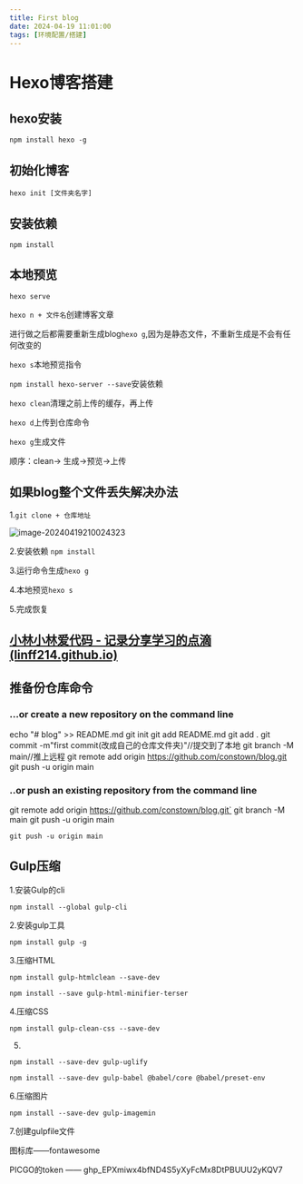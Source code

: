 ```yaml
---
title: First blog
date: 2024-04-19 11:01:00
tags: [环境配置/搭建]
---
```


# Hexo博客搭建

## hexo安装

`npm install hexo -g`

## 初始化博客

`hexo init [文件夹名字]`

## 安装依赖

`npm install`

## 本地预览

`hexo serve`

`hexo n + 文件名`创建博客文章

进行做之后都需要重新生成blog`hexo g`,因为是静态文件，不重新生成是不会有任何改变的

`hexo s`本地预览指令

`npm install hexo-server --save`安装依赖

`hexo clean`清理之前上传的缓存，再上传

`hexo d`上传到仓库命令

`hexo g`生成文件

顺序：clean-> 生成->预览->上传


## 如果blog整个文件丢失解决办法

1.`git clone + 仓库地址`

![image-20240419210024323](https://cdn.jsdelivr.net/gh/Linff214/picodemo/img/image-20240419210024323.png)

2.安装依赖 `npm install`

3.运行命令生成`hexo g`

4.本地预览`hexo s`

5.完成恢复

## [小林小林爱代码 - 记录分享学习的点滴 (linff214.github.io)](https://linff214.github.io/)

## 推备份仓库命令

### ...or create a new repository on the command line


echo "# blog" >> README.md
git init
git add README.md
git add .
git commit -m"first commit(改成自己的仓库文件夹)"//提交到了本地
git branch -M main//推上远程
git remote add origin https://github.com/constown/blog.git
git push -u origin main

### ..or push an existing repository from the command line

git remote add origin https://github.com/constown/blog.git`
git branch -M main
git push -u origin main

`git push -u origin main`

## Gulp压缩

1.安装Gulp的cli

`npm install --global gulp-cli`

2.安装gulp工具

`npm install gulp -g`

3.压缩HTML

`npm install gulp-htmlclean --save-dev`

`npm install --save gulp-html-minifier-terser`

4.压缩CSS

`npm install gulp-clean-css --save-dev`

5.

`npm install --save-dev gulp-uglify`

`npm install --save-dev gulp-babel @babel/core @babel/preset-env`

6.压缩图片

`npm install --save-dev gulp-imagemin`

7.创建gulpfile文件

图标库——fontawesome

PICGO的token —— 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


